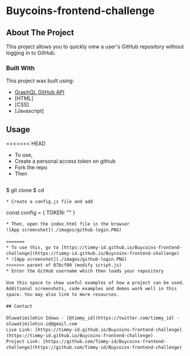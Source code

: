 # Buycoins-frontend-challenge

## About The Project

This project allows you to quickly view a user's GitHub repository without logging in to GitHub.

### Built With

This project was built using:
* [GraphQL GitHub API](https://developer.github.com/v4/explorer)
* [HTML]
* [CSS]
* [Javascript]

## Usage

<<<<<<< HEAD
* To use,
* Create a personal access token on github
* Fork the repo
* Then 
  ```
$ git clone <forked repo>
$ cd <forked repo>
```
* Create a config.js file and add
  ```
  const config = {
    TOKEN: "<token>"
}
  ```
* Then, open the index.html file in the browser
![App screenshot](./images/github-login.PNG)

=======
* To use this, go to [https://timmy-id.github.io/Buycoins-frontend-challenge](https://timmy-id.github.io/Buycoins-frontend-challenge)
* ![App screenshot](./images/github-login.PNG)
>>>>>>> parent of 07bcf09 (modify script.js)
* Enter the GitHub username which then loads your repository

Use this space to show useful examples of how a project can be used. Additional screenshots, code examples and demos work well in this space. You may also link to more resources.

## Contact

Oluwatimilehin Idowu - [@timmy_id](https://twitter.com/timmy_id) - oluwatimilehin.id@gmail.com
Live Link: [https://timmy-id.github.io/Buycoins-frontend-challenge](https://timmy-id.github.io/Buycoins-frontend-challenge)
Project Link: [https://github.com/Timmy-id/Buycoins-frontend-challenge](https://github.com/Timmy-id/Buycoins-frontend-challenge)
